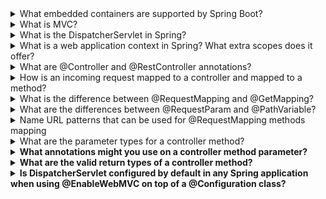 <details>
  <summary>What embedded containers are supported by Spring Boot?</summary>

  - Apache Tomcat
  - Jetty
  - Undertow
</details>

<details>
  <summary>What is MVC?</summary>

MVC stands for Model-View-Controller. It is a design pattern used in software development to separate concerns and organize code in a way that improves maintainability and scalability. The idea behind MVC is to divide an application into three interconnected components:
- Model: In a Java web application, the model might be a class representing a Person with properties such as name and age, and methods to access and update this data.
- View: In a web application, this could be an HTML page or a JavaScript component that presents a form to the user to input and view data.
- Controller: In a web application, the controller might be a servlet or a class with methods that handle HTTP requests, interact with the model, and decide which view to display to the user.
</details>

<details>
  <summary>What is the DispatcherServlet in Spring?</summary>

DispatcherServlet is a central servlet in Spring MVC that handles incoming HTTP requests and routes them to the appropriate components in the application.
It is configured in the web application's web.xml file or via Java configuration in Spring Boot applications and acts as the front controller for the Spring MVC framework.

Responsibilities:
- Receives all incoming HTTP requests and routes them to the appropriate handler methods (controllers) based on URL patterns.
- Uses HandlerMapping beans to determine the correct handler method for the incoming request.
- Binds request parameters to model attributes and prepares the data required by the view.
- Uses ViewResolver beans to select the appropriate view (e.g., JSP, Thymeleaf, etc.) for rendering the response based on the view name returned by the controller.
- Forwards the request and model data to the selected view for rendering. The view then generates the final HTML or other content to be sent back to the client.
- Handles exceptions thrown by controllers or other application parts by delegating to an appropriate ExceptionHandler or error view.
</details>

<details>
  <summary>What is a web application context in Spring? What extra scopes does it offer?</summary>

WebApplicationContext is a specialized extension of the ApplicationContext that is tailored for web applications:
- WebApplicationContext is tied to the ServletContext of a web application, allowing it to interact with and configure servlets, filters, and listeners.
- For many applications, having a single WebApplicationContext is simple and suffices.

In addition to the standard bean scopes available in the ApplicationContext, the WebApplicationContext offers additional scopes specifically for web applications:
- request scope are created once per HTTP request
- session scope are created once per HTTP session.
- application scope are created once per ServletContext
- websocket scope are created per WebSocket session
</details>


<details>
  <summary>What are @Controller and @RestController annotations?</summary>

- @Controller - @Component + presentation layer + request mapping (dispatcher scans the annotated classes and detects methods annotated)
- @RestController - @Component + @Controller + @ResponseBody + can return JSON
</details>

<details>
  <summary>How is an incoming request mapped to a controller and mapped to a method?</summary>

- Component Scanning: Spring scans for classes annotated with @Controller (or @RestController) and registers them as beans.
- DispatcherServlet: This front controller receives all HTTP requests and delegates them to a HandlerMapping.
- Handler Mapping: The HandlerMapping determines the appropriate controller and method based on request URL and HTTP method using @RequestMapping, @GetMapping, etc.
- Method Execution: The selected controller method is invoked, with parameters bound from the request using annotations like @RequestParam, @PathVariable, or @RequestBody.
</details>

<details>
  <summary>What is the difference between @RequestMapping and @GetMapping?</summary>

@GetMapping is a shortcut of @RequestMapping(method = RequestMethod.GET)
</details>

<details>
  <summary>What are the differences between @RequestParam and @PathVariable?</summary>

- @RequestParam maps query parameter: ?param=smth
- @PathVariable maps part of the path: /{pVariable}/smth

</details>


<details>
  <summary>Name URL patterns that can be used for @RequestMapping methods mapping</summary>

- PathPattern — Designed for web use, this solution deals effectively with encoding and path parameters, and matches efficiently. Is the recommended solution for web applications and it is the only choice in Spring WebFlux. Allows for optional segments, regex-like constraints, and better variable extraction
- AntPathMatcher — match String patterns against a String path. This is the original solution also used in Spring configuration to select resources on the classpath, on the filesystem, and other locations. It is less efficient and the String path input is a challenge for dealing effectively with encoding and other issues with URLs. /files/*, /files/**.
</details>


<details>
  <summary>What are the parameter types for a controller method?</summary>

- WebRequest, NativeWebRequest
- ServletRequest, HttpServletRequest, or Spring’s MultipartRequest, MultipartHttpServletRequest.
- HttpSession
- PushBuilder
- Principal
- HttpMethod
- Locale, TimeZone, ZoneId
- InputStream, Reader
- OutputStream, Writer
- @PathVariable, @MatrixVariable, @RequestParam, @RequestHeader, @CookieValue, @RequestBody, @RequestPart
- HttpEntity<B>
- Map, Model, ModelMap
- Errors, BindingResult
- @SessionAttributes
- and others
</details>



<details>
  <summary>What annotations might you use on a controller method parameter?</summary>

- @RequestParam: For query parameters.
- @PathVariable: For URL path variables.
- @RequestBody: For request bodies.
- @RequestHeader: For HTTP headers.
- @CookieValue: For cookies.
- @ModelAttribute: For form data and model attributes.
- @SessionAttributes: For session attributes.
- @RequestPart: For multipart request parts.
</details>


<details>
  <summary>What are the valid return types of a controller method?</summary>

- String
- ModelAndView, View
- @ModelAttribute
- void
- HttpEntity<B>, ResponseEntity<B>
- @ResponseBody
- HttpHeaders
- ErrorResponse
- ProblemDetail
- DeferredResult<V>, Callable<V>, CompletableFuture<V> and etc
- StreamingResponseBody
</details>

<details>
  <summary>Is DispatcherServlet configured by default in any Spring application when using @EnableWebMVC on top of a @Configuration class?</summary>

No.
DispatcherServlet must be declared, they are not configured with the usage of @EnableWebMVC.
If using xml based configuration we must define DispatcherServlet in our web.xml file, thats true.
When using configuration without web.xml a configuration class that extends AbstractDispatcherServletInitializer or AbstractAnnotationConfigDispatcherServletInitializer must be declared.
</details>
